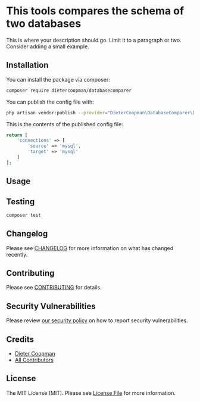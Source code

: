 # This tools compares the schema of two databases

This is where your description should go. Limit it to a paragraph or two. Consider adding a small example.

## Installation

You can install the package via composer:

```bash
composer require dietercoopman/databasecomparer
```

You can publish the config file with:
```bash
php artisan vendor:publish --provider="DieterCoopman\DatabaseComparer\DatabaseComparerServiceProvider" --tag="databasecomparer-config"
```

This is the contents of the published config file:

```php
return [
    'connections' => [
        'source' => 'mysql',
        'target' => 'mysql'
    ]
];

```

## Usage


## Testing

```bash
composer test
```

## Changelog

Please see [CHANGELOG](CHANGELOG.md) for more information on what has changed recently.

## Contributing

Please see [CONTRIBUTING](.github/CONTRIBUTING.md) for details.

## Security Vulnerabilities

Please review [our security policy](../../security/policy) on how to report security vulnerabilities.

## Credits

- [Dieter Coopman](https://github.com/dietercoopman)
- [All Contributors](../../contributors)

## License

The MIT License (MIT). Please see [License File](LICENSE.md) for more information.
